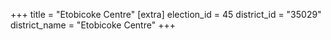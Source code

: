 +++
title = "Etobicoke Centre"
[extra]
election_id = 45
district_id = "35029"
district_name = "Etobicoke Centre"
+++
